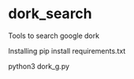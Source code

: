 # dork_search
Tools to search google dork

Installing
pip install requirements.txt

python3 dork_g.py
